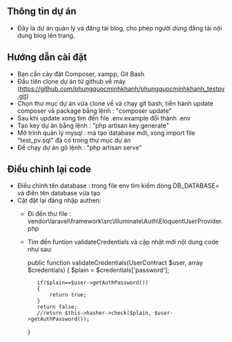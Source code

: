 
## Thông tin dự án

- Đây là dư án quản lý và đăng tải blog, cho phép người dùng đăng tải nội dung blog lên trang.

## Hướng dẫn cài đặt
- Bạn cần cày đặt Composer, xampp, Git Bash
- Đầu tiên clone dự án từ github về máy (https://github.com/phungquocminhkhanh/phungquocminhkhanh_testpv.git)
- Chọn thư mục dự án vừa clone về và chạy git bash, tiền hành update composer và package bằng lệnh : "composer update"
- Sau khi update xong tìm đến file .env.example đổi thành .env
- Tạo key dự án bằng lệnh : "php artisan key:generate"
- Mở trình quản lý mysql : mà tạo database mới, xong import file "test_pv.sql" đã có trong thư mục dự án
- Để chạy dự án gõ lệnh : "php artisan serve"


## Điều chỉnh lại code

- Điều chỉnh tên database : trong file env tìm kiếm dòng DB_DATABASE=   và điên tên database vừa tạo
- Cặt đặt lại đăng nhập authen:
   + Đi đến thư file :  vendor\laravel\framework\src\Illuminate\Auth\EloquentUserProvider.php
   + Tìm đến funtion validateCredentials và cập nhật mới nội dung code như sau:

     	public function validateCredentials(UserContract $user, array $credentials)
	    {
	        $plain = $credentials['password'];

	        if($plain==$user->getAuthPassword())
	        {
	            return true;
	        }
	        return false;
	        //return $this->hasher->check($plain, $user->getAuthPassword());
	    }


